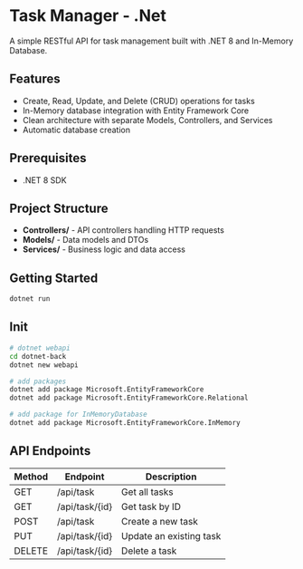 # Task Manager - .Net
A simple RESTful API for task management built with .NET 8 and In-Memory Database.

## Features

- Create, Read, Update, and Delete (CRUD) operations for tasks
- In-Memory database integration with Entity Framework Core
- Clean architecture with separate Models, Controllers, and Services
- Automatic database creation

## Prerequisites

- .NET 8 SDK

## Project Structure

- **Controllers/** - API controllers handling HTTP requests
- **Models/** - Data models and DTOs
- **Services/** - Business logic and data access

## Getting Started
```bash
dotnet run
```

## Init
``` bash
# dotnet webapi
cd dotnet-back
dotnet new webapi

# add packages
dotnet add package Microsoft.EntityFrameworkCore
dotnet add package Microsoft.EntityFrameworkCore.Relational

# add package for InMemoryDatabase
dotnet add package Microsoft.EntityFrameworkCore.InMemory
```

## API Endpoints

| Method | Endpoint      | Description         |
|--------|---------------|---------------------|
| GET    | /api/task      | Get all tasks       |
| GET    | /api/task/{id} | Get task by ID      |
| POST   | /api/task      | Create a new task   |
| PUT    | /api/task/{id} | Update an existing task |
| DELETE | /api/task/{id} | Delete a task       |